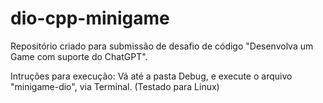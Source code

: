 # dio-cpp-minigame
Repositório criado para submissão de desafio de código "Desenvolva um Game com suporte do ChatGPT".

Intruções para execução: Vá até a pasta Debug, e execute o arquivo "minigame-dio", via Terminal.
(Testado para Linux)
